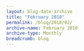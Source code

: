 ```yaml
---
layout: blog-date-archive
title: "February 2018"
permalink: /blog/2018/02/
archive-name: February 2018
archive-type: Monthly
breadcrumb: blog
---
```

